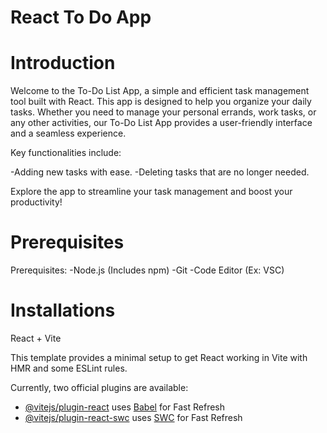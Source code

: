 # React To Do App

# Introduction
Welcome to the To-Do List App, a simple and efficient task management tool built with React. This app is designed to help you organize your daily tasks. Whether you need to manage your personal errands, work tasks, or any other activities, our To-Do List App provides a user-friendly interface and a seamless experience.

Key functionalities include:

-Adding new tasks with ease.
-Deleting tasks that are no longer needed.

Explore the app to streamline your task management and boost your productivity!

# Prerequisites

Prerequisites:
-Node.js (Includes npm)
-Git
-Code Editor (Ex: VSC)

# Installations

React + Vite

This template provides a minimal setup to get React working in Vite with HMR and some ESLint rules.

Currently, two official plugins are available:

- [@vitejs/plugin-react](https://github.com/vitejs/vite-plugin-react/blob/main/packages/plugin-react/README.md) uses [Babel](https://babeljs.io/) for Fast Refresh
- [@vitejs/plugin-react-swc](https://github.com/vitejs/vite-plugin-react-swc) uses [SWC](https://swc.rs/) for Fast Refresh

#